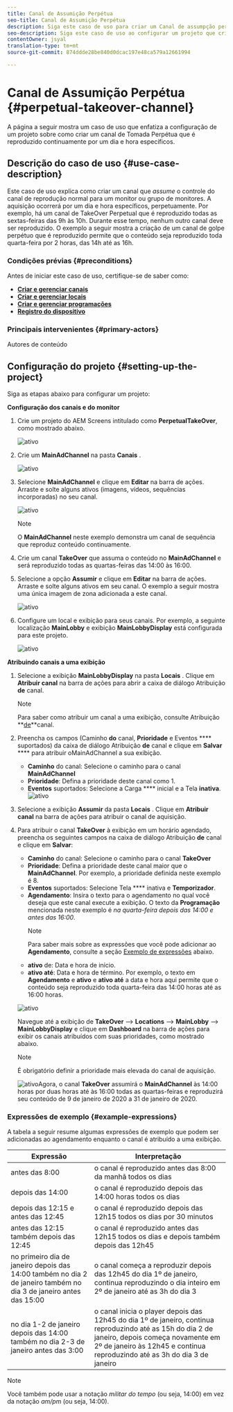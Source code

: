 ```yaml
---
title: Canal de Assumição Perpétua
seo-title: Canal de Assumição Perpétua
description: Siga este caso de uso para criar um Canal de assumpção perpétua.
seo-description: Siga este caso de uso ao configurar um projeto que cria um canal de Tomada Perpétua que é reproduzido por um dia e hora específicos continuamente.
contentOwner: jsyal
translation-type: tm+mt
source-git-commit: 874ddde28be840d0dcac197e48ca579a12661994

---
```



# Canal de Assumição Perpétua {#perpetual-takeover-channel}

A página a seguir mostra um caso de uso que enfatiza a configuração de um projeto sobre como criar um canal de Tomada Perpétua que é reproduzido continuamente por um dia e hora específicos.

## Descrição do caso de uso {#use-case-description}

Este caso de uso explica como criar um canal que *assume* o controle do canal de reprodução normal para um monitor ou grupo de monitores. A aquisição ocorrerá por um dia e hora específicos, perpetuamente.
Por exemplo, há um canal de TakeOver Perpetual que é reproduzido todas as sextas-feiras das 9h às 10h. Durante esse tempo, nenhum outro canal deve ser reproduzido. O exemplo a seguir mostra a criação de um canal de golpe perpétuo que é reproduzido permite que o conteúdo seja reproduzido toda quarta-feira por 2 horas, das 14h até as 16h.

### Condições prévias {#preconditions}

Antes de iniciar este caso de uso, certifique-se de saber como:

* **[Criar e gerenciar canais](managing-channels.md)**
* **[Criar e gerenciar locais](managing-locations.md)**
* **[Criar e gerenciar programações](managing-schedules.md)**
* **[Registro do dispositivo](device-registration.md)**

### Principais intervenientes {#primary-actors}

Autores de conteúdo

## Configuração do projeto {#setting-up-the-project}

Siga as etapas abaixo para configurar um projeto:

**Configuração dos canais e do monitor**

1. Crie um projeto do AEM Screens intitulado como **PerpetualTakeOver**, como mostrado abaixo.

   ![ativo](assets/p_usecase1.png)

1. Crie um **MainAdChannel** na pasta **Canais** .

   ![ativo](assets/p_usecase2.png)

1. Selecione **MainAdChannel** e clique em **Editar** na barra de ações. Arraste e solte alguns ativos (imagens, vídeos, sequências incorporadas) no seu canal.

   ![ativo](assets/p_usecase3.png)


   >[!NOTE]
   >O **MainAdChannel** neste exemplo demonstra um canal de sequência que reproduz conteúdo continuamente.

1. Crie um canal **TakeOver** que assuma o conteúdo no **MainAdChannel** e será reproduzido todas as quartas-feiras das 14:00 às 16:00.

1. Selecione a opção **Assumir** e clique em **Editar** na barra de ações. Arraste e solte alguns ativos em seu canal. O exemplo a seguir mostra uma única imagem de zona adicionada a este canal.

   ![ativo](assets/p_usecase4.png)

1. Configure um local e exibição para seus canais. Por exemplo, a seguinte localização **MainLobby** e exibição **MainLobbyDisplay** está configurada para este projeto.

   ![ativo](assets/p_usecase5.png)

**Atribuindo canais a uma exibição**

1. Selecione a exibição **MainLobbyDisplay** na pasta **Locais** . Clique em **Atribuir canal** na barra de ações para abrir a caixa de diálogo Atribuição **de** canal.

   >[!NOTE]
   >Para saber como atribuir um canal a uma exibição, consulte Atribuição **[de](channel-assignment.md)**canal.

1. Preencha os campos (Caminho **do** canal, **Prioridade** e Eventos **** suportados) da caixa de diálogo Atribuição **de** canal e clique em **Salvar** **** para atribuir oMainAdChannel a sua exibição.

   * **Caminho** do canal: Selecione o caminho para o canal **MainAdChannel**
   * **Prioridade**: Defina a prioridade deste canal como 1.
   * **Eventos** suportados: Selecione a Carga **** inicial e a Tela **inativa**.
   ![ativo](assets/p_usecase6.png)

1. Selecione a exibição **Assumir** da pasta **Locais** . Clique em **Atribuir canal** na barra de ações para atribuir o canal de aquisição.

1. Para atribuir o canal **TakeOver** à exibição em um horário agendado, preencha os seguintes campos na caixa de diálogo Atribuição **de** canal e clique em **Salvar**:

   * **Caminho** do canal: Selecione o caminho para o canal **TakeOver**
   * **Prioridade**: Defina a prioridade deste canal maior que o **MainAdChannel**. Por exemplo, a prioridade definida neste exemplo é 8.
   * **Eventos** suportados: Selecione Tela **** inativa e **Temporizador**.
   * **Agendamento**: Insira o texto para o agendamento no qual você deseja que este canal execute a exibição. O texto da **Programação** mencionada neste exemplo é *na quarta-feira depois das 14:00 e antes das 16:00*.
      >[!NOTE]
      >Para saber mais sobre as expressões que você pode adicionar ao **Agendamento**, consulte a seção [Exemplo de expressões](#example-expressions) abaixo.
   * **ativo** de: Data e hora de início.
   * **ativo até**: Data e hora de término.
   Por exemplo, o texto em **Agendamento** e **ativo** e **ativo até** a data e hora aqui permite que o conteúdo seja reproduzido toda quarta-feira das 14:00 horas até as 16:00 horas.


   ![ativo](assets/p_usecase7.png)

   Navegue até a exibição de **TakeOver** —> **Locations** —> **MainLobby** —> **MainLobbyDisplay** e clique em **Dashboard** na barra de ações para exibir os canais atribuídos com suas prioridades, como mostrado abaixo.

   >[!NOTE]
   >É obrigatório definir a prioridade mais elevada do canal de aquisição.

   ![ativo](assets/p_usecase8.png)Agora, o canal **TakeOver** assumirá o **MainAdChannel** às 14:00 horas por duas horas até às 16:00 todas as quartas-feiras e reproduzirá seu conteúdo de 9 de janeiro de 2020 a 31 de janeiro de 2020.

### Expressões de exemplo {#example-expressions}

A tabela a seguir resume algumas expressões de exemplo que podem ser adicionadas ao agendamento enquanto o canal é atribuído a uma exibição.

| **Expressão** | **Interpretação** |
|---|---|
| antes das 8:00 | o canal é reproduzido antes das 8:00 da manhã todos os dias |
| depois das 14:00 | o canal é reproduzido depois das 14:00 horas todos os dias |
| depois das 12:15 e antes das 12:45 | o canal é reproduzido depois das 12h15 todos os dias por 30 minutos |
| antes das 12:15 também depois das 12:45 | o canal é reproduzido antes das 12h15 todos os dias e depois também depois das 12h45 |
| no primeiro dia de janeiro depois das 14:00 também no dia 2 de janeiro também no dia 3 de janeiro antes das 15:00 | o canal começa a reproduzir depois das 12h45 do dia 1º de janeiro, continua reproduzindo o dia inteiro em 2º de janeiro até as 3h do dia 3 |
| no dia 1-2 de janeiro depois das 14:00 também no dia 2-3 de janeiro antes das 3:00 | o canal inicia o player depois das 12h45 do dia 1º de janeiro, continua reproduzindo até as 15h do dia 2 de janeiro, depois começa novamente em 2º de janeiro às 12h45 e continua reproduzindo até as 3h do dia 3 de janeiro |

>[!NOTE]
>Você também pode usar a notação _militar do tempo_ (ou seja, 14:00) em vez da notação *am/pm* (ou seja, 14:00).

